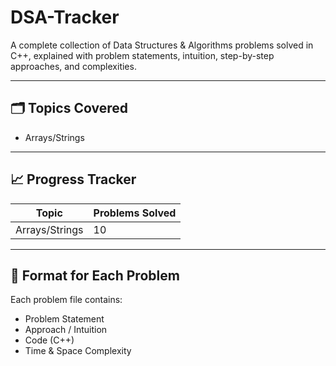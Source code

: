 # DSA-Tracker
A complete collection of Data Structures &amp; Algorithms problems solved in C++, explained with problem statements, intuition, step-by-step approaches, and complexities.

---

## 🗂️ Topics Covered
- Arrays/Strings
  
---

## 📈 Progress Tracker
| Topic | Problems Solved |
|--------|-----------------|
| Arrays/Strings | 10|

---

## 🧩 Format for Each Problem
Each problem file contains:
- Problem Statement
- Approach / Intuition
- Code (C++)
- Time & Space Complexity
